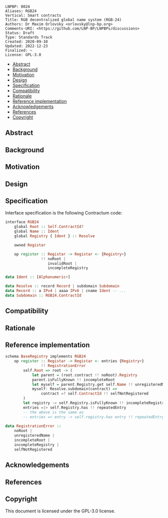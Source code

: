 ```
LNPBP: 0024
Aliases: RGB24
Vertical: Smart contracts
Title: RGB decentralized global name system (RGB-24)
Authors: Dr Maxim Orlovsky <orlovsky@lnp-bp.org>
Comments-URI: <https://github.com/LNP-BP/LNPBPs/discussions>
Status: Draft
Type: Standards Track
Created: 2020-09-10
Updated: 2022-12-23
Finalized: ~
License: GPL-3.0
```

- [Abstract](#abstract)
- [Background](#background)
- [Motivation](#motivation)
- [Design](#design)
- [Specification](#specification)
- [Compatibility](#compatibility)
- [Rationale](#rationale)
- [Reference implementation](#reference-implementation)
- [Acknowledgements](#acknowledgements)
- [References](#references)
- [Copyright](#copyright)


## Abstract


## Background


## Motivation


## Design


## Specification

Interface specification is the following Contractum code:

```haskell
interface RGB24
    global Root :: Self.ContractId?
    global Name :: Ident
    global Registry { Ident } :: Resolve

    owned Registar

    op register :: Registar -> Registar <- {Registry+}
                !! noRoot |
                   invalidRoot |
                   incompleteRegistry

data Ident :: [Alphanumeric+]

data Resolve :: record Record | subdomain Subdomain
data Record :: a IPv4 | aaaa IPv6 | cname Ident -- ...
data Subdomain :: RGB24.ContractId
```

## Compatibility


## Rationale


## Reference implementation

```haskell
schema BaseRegistry implements RGB24
    op register :: Registar -> Registar <- entries {Registry+}
                !! RegistrationError
        self.Root => root -> (
            let parent = (root.contract !! noRoot).Registry
            parent.isFullyKnown !! incompleteRoot
            let myself = parent.Registry.get self.Name !! unregisteredName
            myself: Resolve.subdomain(contract) => 
                contract =? self.ContractId !! selfNotRegistered
        )
        let registry := self.Registry.isFullyKnown !! incompleteRegistry
        entries =|> self.Registry.has !! repeatedEntry
        -- the above is the same as
        -- entries => entry -> self.registry.has entry !! repeatedEntry
        
data RegistrationError :: 
    noRoot |
    unregisteredName |
    incompleteRoot |
    incompleteRegistry |
    selfNotRegistered
```


## Acknowledgements


## References


## Copyright

This document is licensed under the GPL-3.0 license.
